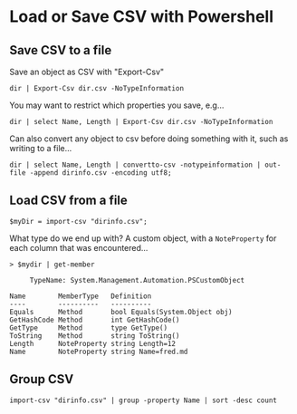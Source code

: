 ﻿# Load or Save CSV with Powershell


## Save CSV to a file

Save an object as CSV with "Export-Csv"


	dir | Export-Csv dir.csv -NoTypeInformation

You may want to restrict which properties you save, e.g...

	dir | select Name, Length | Export-Csv dir.csv -NoTypeInformation

Can also convert any object to csv before doing something with it, such as writing to a file...

	dir | select Name, Length | convertto-csv -notypeinformation | out-file -append dirinfo.csv -encoding utf8;



## Load CSV from a file

	$myDir = import-csv "dirinfo.csv";


What type do we end up with? A custom object, with a `NoteProperty` for each column that was encountered...


	> $mydir | get-member

		 TypeName: System.Management.Automation.PSCustomObject

	Name        MemberType   Definition
	----        ----------   ----------
	Equals      Method       bool Equals(System.Object obj)
	GetHashCode Method       int GetHashCode()
	GetType     Method       type GetType()
	ToString    Method       string ToString()
	Length      NoteProperty string Length=12
	Name        NoteProperty string Name=fred.md

## Group CSV


	import-csv "dirinfo.csv" | group -property Name | sort -desc count
